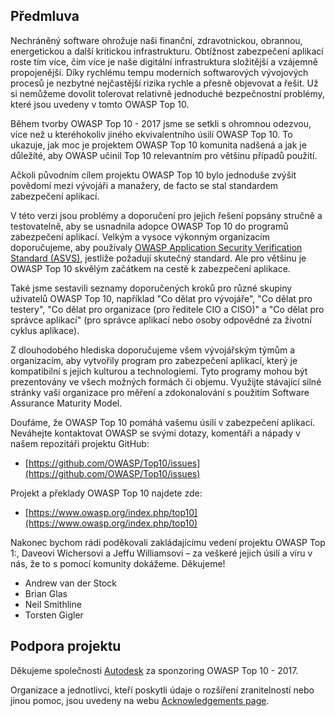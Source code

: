## Předmluva

Nechráněný software ohrožuje naši finanční, zdravotnickou, obrannou, energetickou a další kritickou infrastrukturu. Obtížnost zabezpečení aplikací roste tím více,
čím více je naše digitální infrastruktura složitější a vzájemně propojenější. Díky rychlému tempu moderních softwarových vývojových procesů je nezbytné nejčastější rizika rychle a přesně objevovat a řešit. Už si nemůžeme dovolit tolerovat relativně jednoduché bezpečnostní problémy, které jsou uvedeny v tomto OWASP Top 10.

Během tvorby OWASP Top 10 - 2017 jsme se setkli s ohromnou odezvou, více než u kteréhokoliv jiného ekvivalentního úsilí OWASP Top 10. To ukazuje, jak moc je projektem OWASP Top 10 komunita nadšená a jak je důležíté, aby OWASP učinil Top 10 relevantním pro většinu případů použití.

Ačkoli původním cílem projektu OWASP Top 10 bylo jednoduše zvýšit povědomí mezi vývojáři a manažery, de facto se stal standardem zabezpečení aplikací.

V této verzi jsou problémy a doporučení pro jejich řešení popsány stručně a testovatelně, aby se usnadnila adopce OWASP Top 10 do programů zabezpečení aplikací. Velkým a vysoce výkonným organizacím doporučujeme, aby používaly [OWASP Application Security Verification Standard (ASVS)](https://www.owasp.org/index.php/ASVS), jestliže požadují skutečný standard. Ale pro většinu je OWASP Top 10 skvělým začátkem na cestě k zabezpečení aplikace.

Také jsme sestavili seznamy doporučených kroků pro různé skupiny uživatelů OWASP Top 10, například "Co dělat pro vývojáře", "Co dělat pro testery", "Co dělat pro organizace (pro ředitele CIO a CISO)" a "Co dělat pro správce aplikací" (pro správce aplikací nebo osoby odpovědné za životní cyklus aplikace).

Z dlouhodobého hlediska doporučujeme všem vývojářským týmům a organizacím, aby vytvořily program pro zabezpečení aplikací, který je kompatibilní s jejich kulturou a technologiemi. Tyto programy mohou být prezentovány ve všech možných formách či objemu. Využijte stávající silné stránky vaši organizace pro měření a zdokonalování s použitím Software Assurance Maturity Model.

Doufáme, že OWASP Top 10 pomáhá vašemu úsilí v zabezpečení aplikací. Neváhejte kontaktovat OWASP se svými dotazy, komentáři a nápady v našem repozitáři projektu GitHub:

* [https://github.com/OWASP/Top10/issues](https://github.com/OWASP/Top10/issues)

Projekt a překlady OWASP Top 10 najdete zde:

* [https://www.owasp.org/index.php/top10](https://www.owasp.org/index.php/top10)


Nakonec bychom rádi poděkovali zakládajícímu vedení projektu OWASP Top 1:, Daveovi Wichersovi a Jeffu Williamsovi – za veškeré jejich úsilí a víru v nás, že to s pomocí komunity dokážeme. Děkujeme!

* Andrew van der Stock
* Brian Glas
* Neil Smithline
* Torsten Gigler

## Podpora projektu
Děkujeme společnosti [Autodesk](https://www.autodesk.com) za sponzoring OWASP Top 10 - 2017.

Organizace a jednotlivci, kteří poskytli údaje o rozšíření zranitelností nebo jinou pomoc, jsou uvedeny na webu [Acknowledgements page](0xd1-data-contributors.md).
